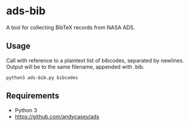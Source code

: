 # ads-bib

A tool for collecting BibTeX records from NASA ADS.

## Usage

Call with reference to a plaintext list of bibcodes, separated by newlines. Output will be to the same filename, appended with .bib.

	python3 ads-bib.py bibcodes

## Requirements

- Python 3
- https://github.com/andycasey/ads

